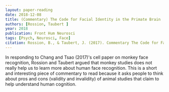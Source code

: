 ```yaml
---
layout: paper-reading
date: 2018-12-08
title: (Commentary) The Code for Facial Identity in the Primate Brain
authors: [Rossion, Taubert ]
year: 2018
publication: Front Hum Neurosci
tags: [Psych, Neurosci, Face]
citation: Rossion, B., & Taubert, J. (2017). Commentary The Code for Facial Identity in the Primate Brain. Frontiers in human neuroscience, 11, 550.
---
```

In responding to Chang and Tsao (2017)'s cell paper on monkey face recognition, Rossion and Taubert argued that monkey studies does not really help us to learn more about human face recognition. This is a short and interesting piece of commentary to read because it asks people to think about pros and cons (validity and invalidity) of animal studies that claim to help understand human cognition.
